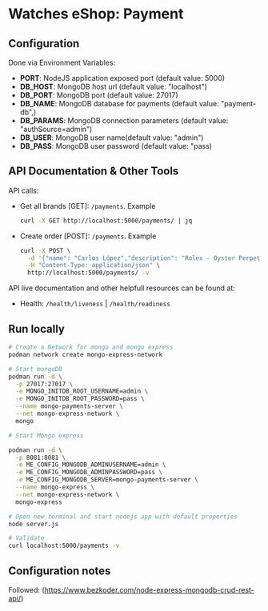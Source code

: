 # Watches eShop: Payment

## Configuration

Done via Environment Variables:

- **PORT**: NodeJS application exposed port (default value: 5000)
- **DB_HOST**: MongoDB host url (default value: "localhost")
- **DB_PORT**: MongoDB port (default value: 27017)
- **DB_NAME**: MongoDB database for payments (default value: "payment-db",)
- **DB_PARAMS**: MongoDB connection parameters (default value: "authSource=admin")
- **DB_USER**: MongoDB user name(default value: "admin")
- **DB_PASS**: MongoDB user password (default value: "pass)

## API Documentation & Other Tools

API calls:

- Get all brands [GET]: `/payments`. Example
  ```sh
  curl -X GET http://localhost:5000/payments/ | jq
  ```
- Create order [POST]: `/payments`. Example
  ```sh
  curl -X POST \
    -d '{"name": "Carlos López","description": "Rolex - Oyster Perpetual","card": "05891020887217261627","price": 7500}' \
    -H "Content-Type: application/json" \
    http://localhost:5000/payments/ -v
  ```

API live documentation and other helpfull resources can be found at:

- Health: `/health/liveness` | `/health/readiness`

## Run locally

```sh
# Create a Network for mongo and mongo express
podman network create mongo-express-network

# Start mongoDB
podman run -d \
  -p 27017:27017 \
  -e MONGO_INITDB_ROOT_USERNAME=admin \
  -e MONGO_INITDB_ROOT_PASSWORD=pass \
  --name mongo-payments-server \
  --net mongo-express-network \
  mongo

# Start Mongo express

podman run -d \
  -p 8081:8081 \
  -e ME_CONFIG_MONGODB_ADMINUSERNAME=admin \
  -e ME_CONFIG_MONGODB_ADMINPASSWORD=pass \
  -e ME_CONFIG_MONGODB_SERVER=mongo-payments-server \
  --name mongo-express \
  --net mongo-express-network \
  mongo-express

# Open new terminal and start nodejs app with default properties
node server.js

# Validate
curl localhost:5000/payments -v
```


## Configuration notes

Followed: (https://www.bezkoder.com/node-express-mongodb-crud-rest-api/)



